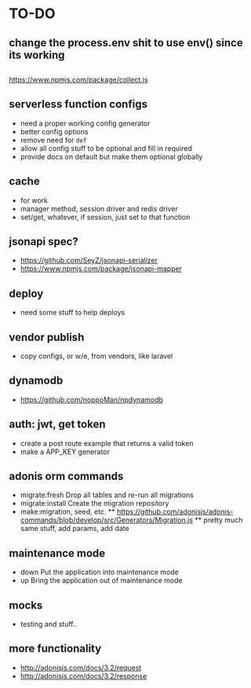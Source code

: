 # TO-DO
## change the process.env shit to use env() since its working

##
https://www.npmjs.com/package/collect.js

## serverless function configs
* need a proper working config generator
* better config options
* remove need for `def`
* allow all config stuff to be optional and fill in required
* provide docs on default but make them optional globally


## cache 
* for work
* manager method, session driver and redis driver 
* set/get, whatever, if session, just set to that function 

## jsonapi spec?
* https://github.com/SeyZ/jsonapi-serializer
* https://www.npmjs.com/package/jsonapi-mapper 

## deploy
* need some stuff to help deploys

## vendor publish
* copy configs, or w/e, from vendors, like laravel

## dynamodb
* https://github.com/noppoMan/npdynamodb

## auth: jwt, get token
* create a post route example that returns a valid token 
* make a APP_KEY generator 


## adonis orm commands
* migrate:fresh Drop all tables and re-run all migrations
* migrate:install Create the migration repository
* make:migration, seed, etc.
** https://github.com/adonisjs/adonis-commands/blob/develop/src/Generators/Migration.js
** pretty much same stuff, add params, add date 

## maintenance mode
* down Put the application into maintenance mode
* up Bring the application out of maintenance mode

## mocks
* testing and stuff..


## more functionality 
* http://adonisjs.com/docs/3.2/request
* http://adonisjs.com/docs/3.2/response

